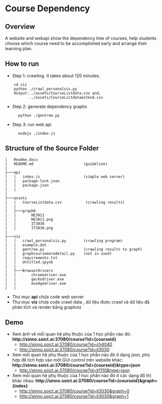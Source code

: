 # Course Dependency

## Overview

A website and webapi show the dependency tree of courses, help students choose which course need to be accomplished early and arrange their learning plan.

## How to run

- Step 1: crawling. It takes about 120 minutes.

```dos
    cd viz
    python ./crawl_personalsis.py
    Output:../assets/CourseListdata.csv and,
           ../assets/CourseListdataextend.csv
```

- Step 2: generate dependency graphs

```dos
      python ./gentree.py
```

- Step 3: run web api

```dos
      nodejs ./index.js
```

## Structure of the Source Folder

```dos
|   Readme.docx
|   README.md                       (guideline)
|       
├───api
|   |   index.js                    (simple web server)
|   |   package-lock.json
|   |   package.json
|   |   
|               
├───assets
|   |   CourseListdata.csv           (crawling results)
|   |    
|   ├───graph0
|   |       HE3011
|   |       HE3011.png
|   |       IT3030
|   |       IT3030.png
|       
├───viz
|   |   crawl_personalsis.py        (crawling program)
|   |   example.dot
|   |   gentree.py                  (crawling results to graph) 
|   |   graphcoursemoredetail.py    (not in used)
|   |   requirements.txt
|   |   Untitled.ipynb
|   |   
|   ├───BrowserDrivers
|   |       chromedriver.exe
|   |       geckodriver.exe
|   |       msedgedriver.exe
|   |       
```

* Thư mục **api** chứa code web server 
* Thư mục **viz** chứa code crawl data , dữ liệu được crawl và dữ liệu đã phân tích và render bằng graphviz

## Demo

- Xem ảnh vẽ mối quan hệ phụ thuộc của 1 học phần nào đó: **<span>http</span>://sinno.soict.ai:37080/course?id={courseid}**
  - http://sinno.soict.ai:37080/course?id=ch4040 
  - http://sinno.soict.ai:37080/course?id=it3030 
- Xem mối quan hệ phụ thuộc của 1 học phần nào đó ở dạng json, phù hợp để tích hợp vào một GUI control trên website khác: **<span>http</span>://sinno.soict.ai:37080/course?id={courseid}&type=json**
  - http://sinno.soict.ai:37080/course?id=it1110&type=json
- Xem mối quan hệ phụ thuộc của 1 học phần nào đó ở các dạng đồ thị khác nhau: **<span>http</span>://sinno.soict.ai:37080/course?id={courseid}&graph={index}**
  - http://sinno.soict.ai:37080/course?id=it3030&graph=0 
  - http://sinno.soict.ai:37080/course?id=it3030&graph=1 